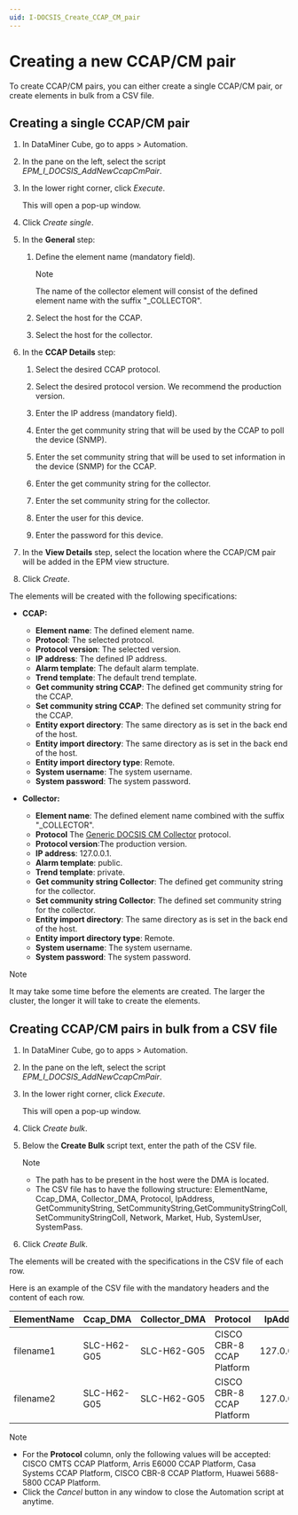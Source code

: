 ```yaml
---
uid: I-DOCSIS_Create_CCAP_CM_pair
---
```


# Creating a new CCAP/CM pair

To create CCAP/CM pairs, you can either create a single CCAP/CM pair, or create elements in bulk from a CSV file.

## Creating a single CCAP/CM pair

1. In DataMiner Cube, go to apps > Automation.

1. In the pane on the left, select the script *EPM_I_DOCSIS_AddNewCcapCmPair*.

1. In the lower right corner, click *Execute*.

   This will open a pop-up window.

1. Click *Create single*.

1. In the **General** step:

   1. Define the element name (mandatory field).

      > [!NOTE]
      > The name of the collector element will consist of the defined element name with the suffix "_COLLECTOR".

   1. Select the host for the CCAP.

   1. Select the host for the collector.

1. In the **CCAP Details** step:

   1. Select the desired CCAP protocol.

   1. Select the desired protocol version. We recommend the production version.

   1. Enter the IP address (mandatory field).

   1. Enter the get community string that will be used by the CCAP to poll the device (SNMP).

   1. Enter the set community string that will be used to set information in the device (SNMP) for the CCAP.

   1. Enter the get community string for the collector.

   1. Enter the set community string  for the collector.

   1. Enter the user for this device.

   1. Enter the password for this device.

1. In the **View Details** step, select the location where the CCAP/CM pair will be added in the EPM view structure.

1. Click *Create*.

The elements will be created with the following specifications:

- **CCAP:**

  - **Element name**: The defined element name.
  - **Protocol**: The selected protocol.
  - **Protocol version**: The selected version.
  - **IP address**: The defined IP address.
  - **Alarm template**: The default alarm template.
  - **Trend template**: The default trend template.
  - **Get community string CCAP**: The defined get community string for the CCAP.
  - **Set community string CCAP**: The defined set community string for the CCAP.
  - **Entity export directory**: The same directory as is set in the back end of the host.
  - **Entity import directory**: The same directory as is set in the back end of the host.
  - **Entity import directory type**: Remote.
  - **System username**: The system username.
  - **System password**: The system password.

- **Collector:**

  - **Element name**: The defined element name combined with the suffix "_COLLECTOR".
  - **Protocol** The [Generic DOCSIS CM Collector](https://catalog.dataminer.services/result/driver/4207) protocol.
  - **Protocol version**:The production version.
  - **IP address**: 127.0.0.1.
  - **Alarm template**: public.
  - **Trend template**: private.
  - **Get community string Collector**: The defined get community string for the collector.
  - **Set community string Collector**: The defined set community string for the collector.
  - **Entity import directory**: The same directory as is set in the back end of the host.
  - **Entity import directory type**: Remote.
  - **System username**: The system username.
  - **System password**: The system password.

> [!NOTE]
> It may take some time before the elements are created. The larger the cluster, the longer it will take to create the elements.

## Creating CCAP/CM pairs in bulk from a CSV file

<!-- RN 37262 -->

1. In DataMiner Cube, go to apps > Automation.

1. In the pane on the left, select the script *EPM_I_DOCSIS_AddNewCcapCmPair*.

1. In the lower right corner, click *Execute*.

   This will open a pop-up window.

1. Click *Create bulk*.

1. Below the **Create Bulk** script text, enter the path of the CSV file.

   > [!NOTE]
   >
   > - The path has to be present in the host were the DMA is located.
   > - The CSV file has to have the following structure: ElementName, Ccap_DMA, Collector_DMA, Protocol, IpAddress, GetCommunityString, SetCommunityString,GetCommunityStringColl, SetCommunityStringColl, Network, Market, Hub, SystemUser, SystemPass.

1. Click *Create Bulk*.

The elements will be created with the specifications in the CSV file of each row.

Here is an example of the CSV file with the mandatory headers and the content of each row.

| ElementName | Ccap_DMA    | Collector_DMA | Protocol                  | IpAddress    | GetCommunityString | SetCommunityString | GetCommunityStringColl | SetCommunityStringColl | Network         | Market          | Hub            | SystemUser | SystemPass |
|-------------|-------------|----------------|---------------------------|--------------|---------------------|---------------------|------------------------|------------------------|-----------------|------------------|-----------------|-------------|------------|
| filename1   | SLC-H62-G05 | SLC-H62-G05    | CISCO CBR-8 CCAP Platform | 127.0.0.100  | getPublic           | setprivate          | collectorget           | collectorset           | GLOBAL NETWORK  | EAST MARKET 01   | EAST HUB 01     | US1         | 123        |
| filename2   | SLC-H62-G05 | SLC-H62-G05    | CISCO CBR-8 CCAP Platform | 127.0.0.101  | getprivate          | setPublic           | collectorget           | collectorset           | GLOBAL NETWORK  | EAST MARKET 01   | EAST HUB 01     | US2         | 123        |

> [!NOTE]
>
> - For the **Protocol** column, only the following values will be accepted: CISCO CMTS CCAP Platform, Arris E6000 CCAP Platform, Casa Systems CCAP Platform, CISCO CBR-8 CCAP Platform, Huawei 5688-5800 CCAP Platform.
> - Click the *Cancel* button in any window to close the Automation script at anytime.
